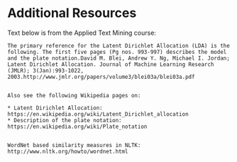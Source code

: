 # Additional Resources

Text below is from the Applied Text Mining course:

    The primary reference for the Latent Dirichlet Allocation (LDA) is the following. The first five pages (Pg nos. 993-997) describes the model and the plate notation.David M. Blei, Andrew Y. Ng, Michael I. Jordan; Latent Dirichlet Allocation. Journal of Machine Learning Research (JMLR); 3(Jan):993-1022, 2003.http://www.jmlr.org/papers/volume3/blei03a/blei03a.pdf


    Also see the following Wikipedia pages on:

    * Latent Dirichlet Allocation: https://en.wikipedia.org/wiki/Latent_Dirichlet_allocation
    * Description of the plate notation: https://en.wikipedia.org/wiki/Plate_notation


    WordNet based similarity measures in NLTK: http://www.nltk.org/howto/wordnet.html

